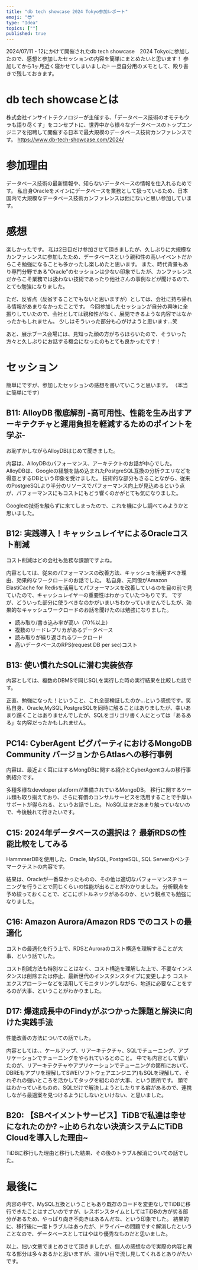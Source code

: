 ```yaml
---
title: "db tech showcase 2024 Tokyo参加レポート"
emoji: "😎"
type: "Idea"
topics: [""]
published: true
---
```


2024/07/11 - 12にかけて開催されたdb tech showcase　2024 Tokyoに参加したので、感想と参加したセッションの内容を簡単にまとめたいと思います！
参加してから1ヶ月近く寝かせてしまいました💦
一旦自分用のメモとして、殴り書きで残しておきます。

# db tech showcaseとは
株式会社インサイトテクノロジーが主催する、「データベース技術のオモテもウラも語り尽くす」をコンセプトに、世界中から様々なデータベースのトップエンジニアを招聘して開催する日本で最大規模のデータベース技術カンファレンスです。
https://www.db-tech-showcase.com/2024/

# 参加理由
データベース技術の最新情報や、知らないデータベースの情報を仕入れるためです。
私自身Oracleをメインにデータベースを業務として扱っているため、日本国内で大規模なデータベース技術カンファレンスは他にないと思い参加しています。

# 感想
楽しかったです。
私は2日目だけ参加させて頂きましたが、久しぶりに大規模なカンファレンスに参加したため、データベースという親和性の高いイベントだからこそ勉強になることも多かったし楽しめたと思います。
また、時代背景もあり専門分野である"Oracle"のセッションは少ない印象でしたが、カンファレンスだからこそ業務では扱わない技術であったり他社さんの事例などが聞けるので、とても勉強になりました。

ただ、反省点（反省することでもないと思いますが）としては、会社に持ち帰れる情報があまりなかったことです。
今回参加したセッションが自分の興味に全振りしていたので、会社としては親和性がなく、展開できるような内容ではなかったかもしれません。
少しはそういった部分も心がけようと思います...笑

あと、展示ブース会場には、見知った顔の方がちらほらいたので、そういった方々と久しぶりにお話する機会になったのもとても良かったです！

# セッション
簡単にですが、参加したセッションの感想を書いていこうと思います。
（本当に簡単にです）

## B11: AlloyDB 徹底解剖 -高可用性、性能を生み出すアーキテクチャと運用負担を軽減するためのポイントを学ぶ-
お恥ずかしながらAlloyDBはじめて聞きました。

内容は、AlloyDBのパフォーマンス、アーキテクトのお話が中心でした。
AlloyDBは、Googleの経験を詰め込まれたPostgreSQL互換の分析クエリなどを得意とするDBという印象を受けました。
技術的な部分もさることながら、従来のPostgreSQLより半分のリソースでパフォーマンス向上が見込めるという点が、パフォーマンスにもコストにもどう響くのかがとても気になりました。

Googleの技術を触らずに来てしまったので、これを機に少し調べてみようかと思いました。

## B12: 実践導入！キャッシュレイヤによるOracleコスト削減
コスト削減はどの会社も急務な課題ですよね。

内容としては、従来のパフォーマンスの改善方法、キャッシュを活用すべき理由、効果的なワークロードのお話でした。
私自身、元同僚がAmazon ElastiCache for Redisを活用してパフォーマンスを改善しているのを目の前で見ていたので、キャッシュレイヤーの重要性はわかっていたつもりです。
ですが、どういった部分に使うべきなのかがいまいちわかっていませんでしたが、効果的なキャッシュワークロードのお話を聞けたのは勉強になりました。

- 読み取り/書き込み率が高い（70%以上）
- 複数のリードレプリカがあるデータベース
- 読み取りが繰り返されるワークロード
- 高いデータベースのRPS(request DB per sec)コスト

## B13: 使い慣れたSQLに潜む実装依存
内容としては、複数のDBMSで同じSQLを実行した時の実行結果を比較した話です。

正直、勉強になった！ということ、これ全部検証したのか...という感想です。笑
私自身、Oracle,MySQL,PostgreSQLを同時に触ることはありましたが、幸いあまり躓くことはありませんでしたが、SQLをゴリゴリ書く人にとっては「あるある」な内容だったかもしれません。

## PC14: CyberAgent ピグパーティにおけるMongoDB Community バージョンからAtlasへの移行事例
内容は、最近よく耳にはするMongDBに関する紹介とCyberAgentさんの移行事例紹介です。

多種多様なdeveloper platformが準備されているMongoDB。
移行に関するツール類も取り揃えており、さらに有償のコンサルサービスを活用することで手厚いサポートが得られる、というお話でした。
NoSQLはまだあまり触っていないので、今後触れて行きたいです。

## C15: 2024年データベースの選択は？ 最新RDSの性能比較をしてみる
HammmerDBを使用した、Oracle, MySQL, PostgreSQL, SQL Serverのベンチマークテストの内容です。

結果は、Oracleが一番早かったものの、その他は適切なパフォーマンスチューニングを行うことで同じくらいの性能が出ることがわかりました。
分析観点を予め絞っておくことで、どこにボトルネックがあるのか、という観点でも勉強になりました。

## C16: Amazon Aurora/Amazon RDS でのコストの最適化
コストの最適化を行う上で、RDSとAuroraのコスト構造を理解することが大事、という話でした。

コスト削減方法も特別なことはなく、コスト構造を理解した上で、不要なインスタンスは削除または停止、最新世代のインスタンスタイプに変更しよう
コストエクスプローラーなどを活用してモニタリングしながら、地道に必要なことをするのが大事、ということがわかりました。

## D17: 爆速成長中のFindyがぶつかった課題と解決に向けた実践手法
性能改善の方法についての話でした。

内容としては、、ケールアップ、リアーキテクチャ、SQLでチューニング、アプリケーションでチューニングをやられているとのこと。
中でも内容として響いたのが、リアーキテクチャやアプリケーションでチューニングの箇所において、DBREもアプリを理解してSWE(ソフトウェアエンジニア)もSQLを理解して、それぞれの強いところを活かしてタッグを組むのが大事、という箇所です。
頭ではわかっているものの、SQLだけで解決しようとしたりする癖があるので、連携しながら最適案を見つけるようにしないといけない、と思いました。

## B20: 【SBペイメントサービス】TiDBで私達は幸せになれたのか? ~止められない決済システムにTiDB Cloudを導入した理由~
TiDBに移行した理由と移行した結果、その後のトラブル解消についての話でした。

# 最後に
内容の中で、MySQL互換ということもあり既存のコードを変更なしでTiDBに移行できたことはすごいのですが、レスポンスタイムとしてはTiDBの方が劣る部分があるため、やっぱり向き不向きはあるんだな、という印象でした。
結果的に、移行後に一度トラブルはあったが、ドライバーの問題ですぐ解消したということなので、データベースとしてはやはり優秀なものだと思いました。


以上、拙い文章でまとめさせて頂きましたが、個人の感想なので実際の内容と異なる部分は多々あるかと思いますが、温かい目で流し見してくれるとありがたいです。




